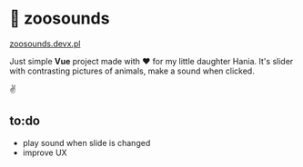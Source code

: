 #  🙉 zoosounds

[zoosounds.devx.pl](https://zoosounds.devx.pl  "ZooSounds")

Just simple **Vue** project made with ❤ for my little daughter Hania.
It's slider with contrasting pictures of animals, make a sound when clicked.

✌

## to:do

 - play sound when slide is changed
 - improve UX